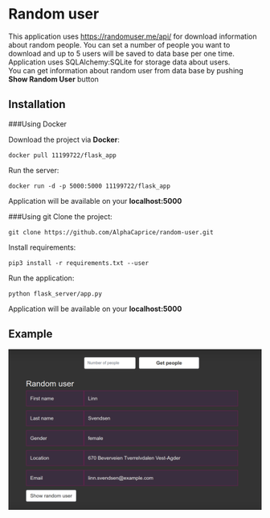 # Random user

This application uses ​https://randomuser.me/api/ for download information about random people.
You can set a number of people you want to download and up to 5 users will be saved to data base per one time.<br>
Application uses SQLAlchemy:SQLite for storage data about users.<br>
You can get information about random user from data base by pushing <br>
<b>Show Random User</b> button

## Installation

###Using Docker

Download the project via <b>Docker</b>: 
```
docker pull 11199722/flask_app
```
Run the server:
```
docker run -d -p 5000:5000 11199722/flask_app
```
Application will be available on your <b>localhost:5000</b>

###Using git
Clone the project:
```
git clone https://github.com/AlphaCaprice/random-user.git
```
Install requirements:
```
pip3 install -r requirements.txt --user
```
Run the application:
```
python flask_server/app.py
```
Application will be available on your <b>localhost:5000</b>
## Example
![alt text](example.png)